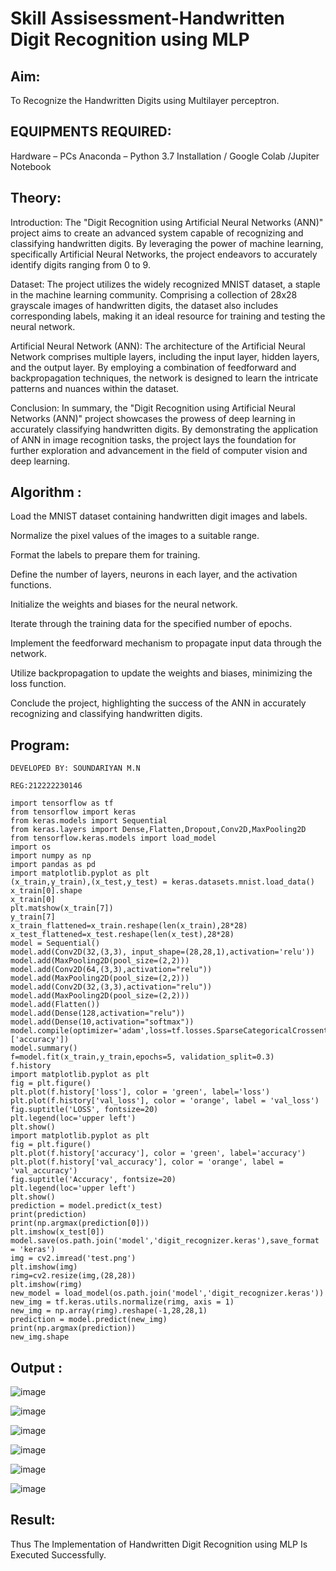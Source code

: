 # Skill Assisessment-Handwritten Digit Recognition using MLP
## Aim:
To Recognize the Handwritten Digits using Multilayer perceptron.
##  EQUIPMENTS REQUIRED:
Hardware – PCs
Anaconda – Python 3.7 Installation / Google Colab /Jupiter Notebook
## Theory:
Introduction: The "Digit Recognition using Artificial Neural Networks (ANN)" project aims to create an advanced system capable of recognizing and classifying handwritten digits. By leveraging the power of machine learning, specifically Artificial Neural Networks, the project endeavors to accurately identify digits ranging from 0 to 9.

Dataset: The project utilizes the widely recognized MNIST dataset, a staple in the machine learning community. Comprising a collection of 28x28 grayscale images of handwritten digits, the dataset also includes corresponding labels, making it an ideal resource for training and testing the neural network.

Artificial Neural Network (ANN): The architecture of the Artificial Neural Network comprises multiple layers, including the input layer, hidden layers, and the output layer. By employing a combination of feedforward and backpropagation techniques, the network is designed to learn the intricate patterns and nuances within the dataset.

Conclusion: In summary, the "Digit Recognition using Artificial Neural Networks (ANN)" project showcases the prowess of deep learning in accurately classifying handwritten digits. By demonstrating the application of ANN in image recognition tasks, the project lays the foundation for further exploration and advancement in the field of computer vision and deep learning.


## Algorithm :

Load the MNIST dataset containing handwritten digit images and labels.

Normalize the pixel values of the images to a suitable range.

Format the labels to prepare them for training.

Define the number of layers, neurons in each layer, and the activation functions.

Initialize the weights and biases for the neural network.

Iterate through the training data for the specified number of epochs.

Implement the feedforward mechanism to propagate input data through the network.

Utilize backpropagation to update the weights and biases, minimizing the loss function.

Conclude the project, highlighting the success of the ANN in accurately recognizing and classifying handwritten digits.


## Program:

```
DEVELOPED BY: SOUNDARIYAN M.N

REG:212222230146
```


```
import tensorflow as tf
from tensorflow import keras
from keras.models import Sequential
from keras.layers import Dense,Flatten,Dropout,Conv2D,MaxPooling2D
from tensorflow.keras.models import load_model
import os
import numpy as np
import pandas as pd
import matplotlib.pyplot as plt
(x_train,y_train),(x_test,y_test) = keras.datasets.mnist.load_data()
x_train[0].shape
x_train[0]
plt.matshow(x_train[7])
y_train[7]
x_train_flattened=x_train.reshape(len(x_train),28*28)
x_test_flattened=x_test.reshape(len(x_test),28*28)
model = Sequential()
model.add(Conv2D(32,(3,3), input_shape=(28,28,1),activation='relu'))
model.add(MaxPooling2D(pool_size=(2,2)))
model.add(Conv2D(64,(3,3),activation="relu"))
model.add(MaxPooling2D(pool_size=(2,2)))
model.add(Conv2D(32,(3,3),activation="relu"))
model.add(MaxPooling2D(pool_size=(2,2)))
model.add(Flatten())
model.add(Dense(128,activation="relu"))
model.add(Dense(10,activation="softmax"))
model.compile(optimizer='adam',loss=tf.losses.SparseCategoricalCrossentropy(),metrics=['accuracy'])
model.summary()
f=model.fit(x_train,y_train,epochs=5, validation_split=0.3)
f.history
import matplotlib.pyplot as plt
fig = plt.figure()
plt.plot(f.history['loss'], color = 'green', label='loss')
plt.plot(f.history['val_loss'], color = 'orange', label = 'val_loss')
fig.suptitle('LOSS', fontsize=20)
plt.legend(loc='upper left')
plt.show()
import matplotlib.pyplot as plt
fig = plt.figure()
plt.plot(f.history['accuracy'], color = 'green', label='accuracy')
plt.plot(f.history['val_accuracy'], color = 'orange', label = 'val_accuracy')
fig.suptitle('Accuracy', fontsize=20)
plt.legend(loc='upper left')
plt.show()
prediction = model.predict(x_test)
print(prediction)
print(np.argmax(prediction[0]))
plt.imshow(x_test[0])
model.save(os.path.join('model','digit_recognizer.keras'),save_format = 'keras')
img = cv2.imread('test.png')
plt.imshow(img)
rimg=cv2.resize(img,(28,28))
plt.imshow(rimg)
new_model = load_model(os.path.join('model','digit_recognizer.keras'))
new_img = tf.keras.utils.normalize(rimg, axis = 1)
new_img = np.array(rimg).reshape(-1,28,28,1)
prediction = model.predict(new_img)
print(np.argmax(prediction))
new_img.shape

```



## Output :

![image](https://github.com/soundariyan18/Ex-6-Handwritten-Digit-Recognition-using-MLP/assets/119393307/5f321140-4202-4ea5-afeb-0efc86b9f947)

![image](https://github.com/soundariyan18/Ex-6-Handwritten-Digit-Recognition-using-MLP/assets/119393307/3966af7b-01bf-4e2a-addf-00c7ddf3c371)

![image](https://github.com/soundariyan18/Ex-6-Handwritten-Digit-Recognition-using-MLP/assets/119393307/b6449ef7-ab82-4d64-9b52-ac84713dbd8f)

![image](https://github.com/soundariyan18/Ex-6-Handwritten-Digit-Recognition-using-MLP/assets/119393307/e9cdee06-8e9a-47e1-8cf9-124991daad66)

![image](https://github.com/soundariyan18/Ex-6-Handwritten-Digit-Recognition-using-MLP/assets/119393307/8bfb0a73-c5b3-47bb-b2e4-4c713c4d35ee)

![image](https://github.com/soundariyan18/Ex-6-Handwritten-Digit-Recognition-using-MLP/assets/119393307/08b34dea-9bd6-442f-9a35-6089e3f62e92)



## Result:

Thus The Implementation of Handwritten Digit Recognition using MLP Is Executed Successfully.
